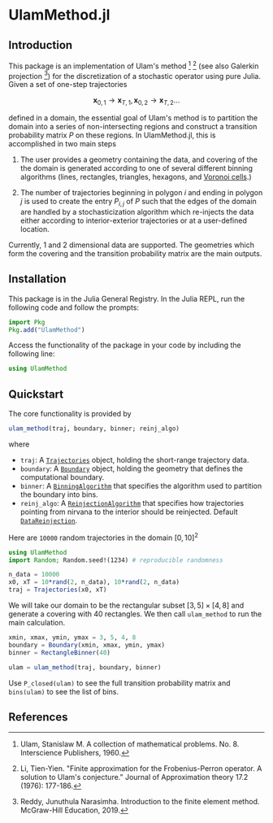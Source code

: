 # UlamMethod.jl


<!-- [!["Documentation link"](src/assets/docu.svg)](https://70gage70.github.io/UlamMethod.jl/) -->

## Introduction

This package is an implementation of Ulam's method [^1] [^2] (see also Galerkin projection [^3]) for the discretization of a stochastic operator using pure Julia. Given a set of one-step trajectories 
```math
\mathbf{x}_{0, 1} \to  \mathbf{x}_{T, 1}, \mathbf{x}_{0, 2} \to  \mathbf{x}_{T, 2} \dots
```
defined in a domain, the essential goal of Ulam's method is to partition the domain into a series of non-intersecting regions and construct a transition probability matrix $P$ on these regions.  In UlamMethod.jl, this is accomplished in two main steps

1. The user provides a geometry containing the data, and covering of the the domain is generated according to one of several different binning algorithms (lines, rectangles, triangles, hexagons, and [Voronoi cells](https://en.wikipedia.org/wiki/Voronoi_diagram).)

2. The number of trajectories beginning in polygon $i$ and ending in polygon $j$ is used to create the entry $P_{i, j}$ of $P$ such that the edges of the domain are handled by a stochasticization algorithm which re-injects the data either according to interior-exterior trajectories or at a user-defined location.

Currently, 1 and 2 dimensional data are supported. The geometries which form the covering and the transition probability matrix are the main outputs.

## Installation

This package is in the Julia General Registry. In the Julia REPL, run the following code and follow the prompts:

```julia
import Pkg
Pkg.add("UlamMethod")
```

Access the functionality of the package in your code by including the following line:

```julia
using UlamMethod
```

## Quickstart

The core functionality is provided by 
```julia
ulam_method(traj, boundary, binner; reinj_algo)
``` 
where

- `traj`: A [`Trajectories`](@ref) object, holding the short-range trajectory data.
- `boundary`: A [`Boundary`](@ref) object, holding the geometry that defines the computational boundary.
- `binner`: A [`BinningAlgorithm`](@ref) that specifies the algorithm used to partition the boundary into bins.
- `reinj_algo`: A [`ReinjectionAlgorithm`](@ref) that specifies how trajectories pointing from nirvana to the interior should be reinjected. Default [`DataReinjection`](@ref).

Here are `10000` random trajectories in the domain $[0, 10]^2$

```julia
using UlamMethod
import Random; Random.seed!(1234) # reproducible randomness

n_data = 10000
x0, xT = 10*rand(2, n_data), 10*rand(2, n_data)
traj = Trajectories(x0, xT)
```

We will take our domain to be the rectangular subset $[3, 5] \times [4, 8]$ and generate a covering with 40 rectangles. We then call `ulam_method` to run the main calculation.

```julia
xmin, xmax, ymin, ymax = 3, 5, 4, 8
boundary = Boundary(xmin, xmax, ymin, ymax)
binner = RectangleBinner(40)

ulam = ulam_method(traj, boundary, binner)
```

Use `P_closed(ulam)` to see the full transition probability matrix and `bins(ulam)` to see the list of bins.

## References

[^1]: Ulam, Stanislaw M. A collection of mathematical problems. No. 8. Interscience Publishers, 1960.

[^2]: Li, Tien-Yien. "Finite approximation for the Frobenius-Perron operator. A solution to Ulam's conjecture." Journal of Approximation theory 17.2 (1976): 177-186.

[^3]: Reddy, Junuthula Narasimha. Introduction to the finite element method. McGraw-Hill Education, 2019.

